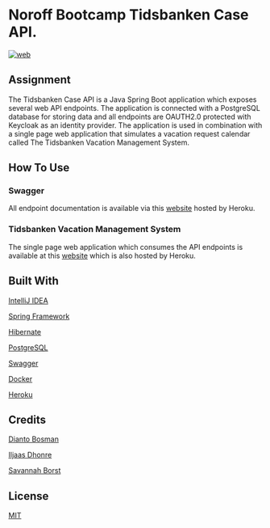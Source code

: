 # Noroff Bootcamp Tidsbanken Case API.
[![web](https://img.shields.io/static/v1?logo=heroku&message=Online&label=Heroku&color=430098)]()

## Assignment
The Tidsbanken Case API is a Java Spring Boot application which exposes several web API endpoints. 
The application is connected with a PostgreSQL database for storing data and all endpoints are OAUTH2.0 protected with Keycloak as an identity provider. 
The application is used in combination with a single page web application that simulates a vacation request calendar called The Tidsbanken Vacation Management System.

## How To Use

### Swagger
All endpoint documentation is available via this [website](https://api-tidsbanken-case.herokuapp.com/swagger-ui/index.html) hosted by Heroku.

### Tidsbanken Vacation Management System
The single page web application which consumes the API endpoints is available at this [website](https://morning-citadel-07481.herokuapp.com/login) which is also hosted by Heroku.

## Built With
[IntelliJ IDEA](https://www.jetbrains.com/idea/)

[Spring Framework](https://spring.io/)

[Hibernate](https://hibernate.org/)

[PostgreSQL](https://www.postgresql.org/)

[Swagger](https://swagger.io/)

[Docker](https://www.docker.com/)

[Heroku](https://www.heroku.com/)

## Credits
[Dianto Bosman](https://github.com/diantobosman)

[Iljaas Dhonre](https://github.com/iljaasdhonre)

[Savannah Borst](https://github.com/savannah-borst)

## License
[MIT](https://choosealicense.com/licenses/mit/)
